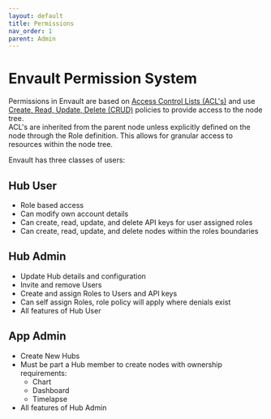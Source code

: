 ```yaml
---
layout: default
title: Permissions
nav_order: 1
parent: Admin
---
```

# Envault Permission System
Permissions in Envault are based on [Access Control Lists (ACL's)](https://en.wikipedia.org/wiki/Access-control_list) and use [Create, Read, Update, Delete (CRUD)](https://en.wikipedia.org/wiki/Create,_read,_update_and_delete) policies to provide access to the node tree. \
ACL's are inherited from the parent node unless explicitly defined on the node through the Role definition. This allows for granular access to resources within the node tree. 

Envault has three classes of users:

## Hub User
- Role based access
- Can modify own account details
- Can create, read, update, and delete API keys for user assigned roles
- Can create, read, update, and delete nodes within the roles boundaries

## Hub Admin
- Update Hub details and configuration
- Invite and remove Users
- Create and assign Roles to Users and API keys
- Can self assign Roles, role policy will apply where denials exist
- All features of Hub User

## App Admin
- Create New Hubs
- Must be part a Hub member to create nodes with ownership requirements:
  - Chart
  - Dashboard
  - Timelapse
- All features of Hub Admin
